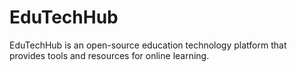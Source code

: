 # EduTechHub
EduTechHub is an open-source education technology platform that provides tools and resources for online learning. 
